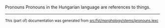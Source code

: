 Pronouns
Pronouns in the Hungarian language are references to things.

* * *

<small>This (part of) documentation was generated from [src/fst/morphology/stems/pronouns.lexc](https://github.com/giellalt/lang-hun/blob/main/src/fst/morphology/stems/pronouns.lexc)</small>

